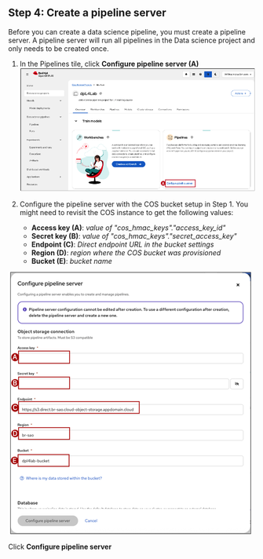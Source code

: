## Step 4: Create a pipeline server

Before you can create a data science pipeline, you must create a pipeline server. A pipeline server will run all pipelines in the Data science project and only needs to be created once.

1. In the Pipelines tile, click **Configure pipeline server (A)**
    ![image](images/dp-openshift-ai-pipeline-tile.png)

2. Configure the pipeline server with the COS bucket setup in Step 1. You might need to revisit the COS instance to get the following values:

    * **Access key (A)**: *value of "cos_hmac_keys"."access_key_id"*
    * **Secret key (B)**: *value of "cos_hmac_keys"."secret_access_key"*
    * **Endpoint (C)**: *Direct endpoint URL in the bucket settings*
    * **Region (D)**: *region where the COS bucket was provisioned*
    * **Bucket (E)**: *bucket name*

![image](images/dp-configure-pipeline-server.png)

Click **Configure pipeline server**
